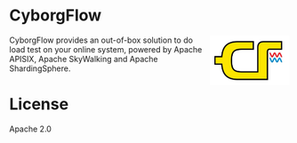 # CyborgFlow
<img src="assets/cyborg-flow-logo.png" alt="Sky Walking logo" height="90px" align="right" />

CyborgFlow provides an out-of-box solution to do load test on your online system, powered by Apache APISIX, Apache SkyWalking and Apache ShardingSphere.




# License
Apache 2.0